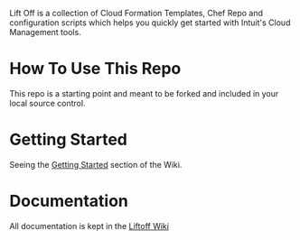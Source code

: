 Lift Off is a collection of Cloud Formation Templates, Chef Repo and configuration scripts which helps you quickly get started with Intuit's Cloud Management tools.

How To Use This Repo
====================

This repo is a starting point and meant to be forked and included in your local source control.

Getting Started
===============

Seeing the [Getting Started](https://github.com/intuit/liftoff/wiki/Getting%20Started) section of the Wiki.

Documentation
=============

All documentation is kept in the [Liftoff Wiki](https://github.com/intuit/liftoff/wiki)
